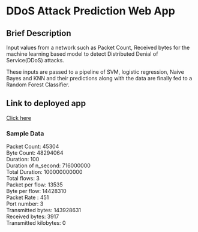 # DDoS Attack Prediction Web App

## Brief Description
Input values from a network such as Packet Count, Received bytes for the machine learning based model to detect Distributed Denial of Service(DDoS) attacks.

These inputs are passed to a pipeline of SVM, logistic regression, Naive Bayes and KNN and their predictions along with the data are finally fed to a Random Forest Classifier.

## Link to deployed app
[Click here](https://marktlite-ddos-ml-classifier-streamlit-app-y78xa8.streamlitapp.com/)

### Sample Data
Packet Count: 45304 <br>
Byte Count: 48294064 <br>
Duration: 100 <br>
Duration of n_second: 716000000 <br>
Total Duration: 100000000000 <br>
Total flows: 3 <br>
Packet per flow: 13535 <br>
Byte per flow: 14428310 <br>
Packet Rate : 451 <br>
Port number: 3 <br>
Transmitted bytes: 143928631 <br>
Received bytes: 3917 <br>
Transmitted kilobytes: 0 <br>
